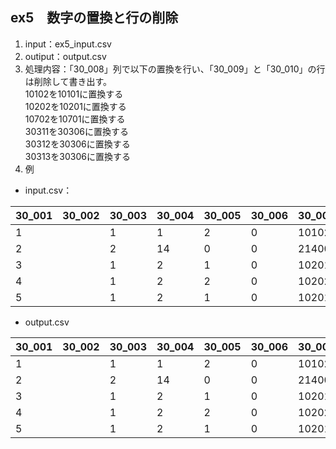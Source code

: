 ## ex5　数字の置換と行の削除
1. input：ex5_input.csv
2. outiput：output.csv
3. 処理内容：「30_008」列で以下の置換を行い、「30_009」と「30_010」の行は削除して書き出す。  
  10102を10101に置換する  
  10202を10201に置換する  
  10702を10701に置換する  
  30311を30306に置換する  
  30312を30306に置換する  
  30313を30306に置換する  
1. 例
- input.csv：  

|30_001|30_002|30_003|30_004|30_005|30_006|30_007|30_008|30_009|30_010|
|----|----|----|----|----|----|----|----|----|----|
|1||1|1|2|0|10102|10102|||
|2||2|14|0|0|21400|21400|||
|3||1|2|1|0|10201|10201|||
|4||1|2|2|0|10202|10202|||
|5||1|2|1|0|10201|10201|||

- output.csv  

|30_001|30_002|30_003|30_004|30_005|30_006|30_007|30_008|
|----|----|----|----|----|----|----|----|
|1||1|1|2|0|10102|10101|
|2||2|14|0|0|21400|21400|
|3||1|2|1|0|10201|10201|
|4||1|2|2|0|10202|10201|
|5||1|2|1|0|10201|10201|
